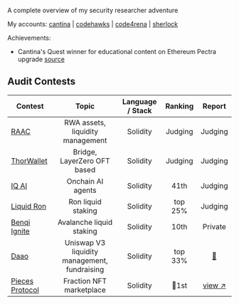 A complete overview of my security researcher adventure

My accounts:
[cantina](https://cantina.xyz/u/qalex) | [codehawks](https://profiles.cyfrin.io/u/0xalexsr) | [code4rena](https://code4rena.com/@Alekso) |  [sherlock](https://audits.sherlock.xyz/watson/alekso91)

Achievements:
- Cantina's Quest winner for educational content on Ethereum Pectra upgrade [source](https://x.com/cantinaxyz/status/1892700285405176286)


## Audit Contests
| Contest | Topic | Language / Stack | Ranking | Report |
| - | :-: | :-: | :-: | :-: |
| [RAAC](https://codehawks.cyfrin.io/c/2025-02-raac/) | RWA assets, liquidity management | Solidity | Judging | Judging |
| [ThorWallet](https://code4rena.com/audits/2025-02-thorwallet) | Bridge, LayerZero OFT based | Solidity | Judging | Judging |
| [IQ AI](https://code4rena.com/audits/2025-01-iq-ai) | Onchain AI agents | Solidity | 41th | Judging |
| [Liquid Ron](https://code4rena.com/audits/2025-01-liquid-ron) | Ron liquid staking | Solidity | top 25% | Judging |
| [Benqi Ignite](https://codehawks.cyfrin.io/c/2025-01-benqi/) | Avalanche liquid staking | Solidity | 10th | Private |
| [Daao](https://cantina.xyz/competitions/bd43bdd1-bc7f-473b-96c0-d35d37f3db33/leaderboard) | Uniswap V3 liquidity management, fundraising | Solidity | top 33% | [📄](cantina/2025-01-daao.md) |
| [Pieces Protocol](https://codehawks.cyfrin.io/c/2025-01-pieces-protocol/results/?lt=contest&page=1&sc=xp&sj=reward&t=leaderboard) | Fraction NFT marketplace | Solidity | 🥇1st | [view ↗](https://codehawks.cyfrin.io/c/2025-01-pieces-protocol/results?lt=contest&page=1&sc=xp&sj=reward&t=report) |
